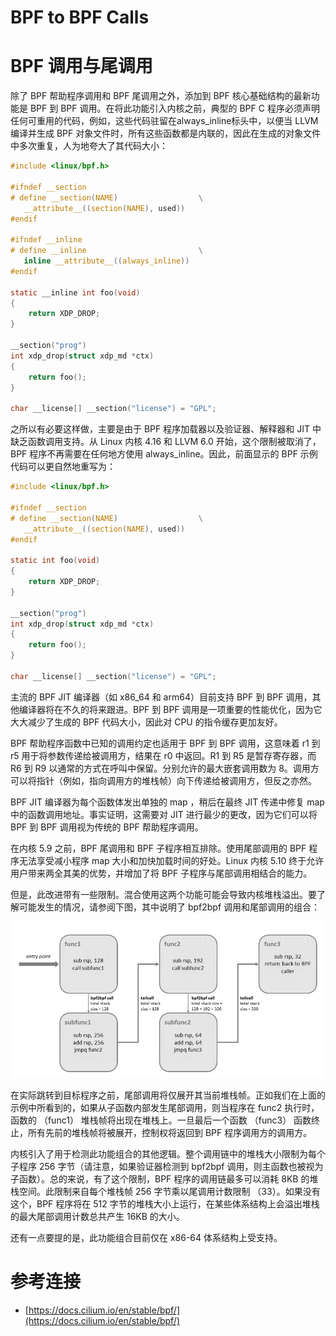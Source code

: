 BPF to BPF Calls
=================


# BPF 调用与尾调用

除了 BPF 帮助程序调用和 BPF 尾调用之外，添加到 BPF 核心基础结构的最新功能是 BPF 到 BPF 调用。在将此功能引入内核之前，典型的 BPF C 程序必须声明任何可重用的代码，例如，这些代码驻留在always_inline标头中，以便当 LLVM 编译并生成 BPF 对象文件时，所有这些函数都是内联的，因此在生成的对象文件中多次重复，人为地夸大了其代码大小：

```c
#include <linux/bpf.h>

#ifndef __section
# define __section(NAME)                  \
   __attribute__((section(NAME), used))
#endif

#ifndef __inline
# define __inline                         \
   inline __attribute__((always_inline))
#endif

static __inline int foo(void)
{
    return XDP_DROP;
}

__section("prog")
int xdp_drop(struct xdp_md *ctx)
{
    return foo();
}

char __license[] __section("license") = "GPL";
```

之所以有必要这样做，主要是由于 BPF 程序加载器以及验证器、解释器和 JIT 中缺乏函数调用支持。从 Linux 内核 4.16 和 LLVM 6.0 开始，这个限制被取消了，BPF 程序不再需要在任何地方使用 always_inline。因此，前面显示的 BPF 示例代码可以更自然地重写为：

```c
#include <linux/bpf.h>

#ifndef __section
# define __section(NAME)                  \
   __attribute__((section(NAME), used))
#endif

static int foo(void)
{
    return XDP_DROP;
}

__section("prog")
int xdp_drop(struct xdp_md *ctx)
{
    return foo();
}

char __license[] __section("license") = "GPL";
```

主流的 BPF JIT 编译器（如 x86_64 和 arm64）目前支持 BPF 到 BPF 调用，其他编译器将在不久的将来跟进。BPF 到 BPF 调用是一项重要的性能优化，因为它大大减少了生成的 BPF 代码大小，因此对 CPU 的指令缓存更加友好。

BPF 帮助程序函数中已知的调用约定也适用于 BPF 到 BPF 调用，这意味着 r1 到 r5 用于将参数传递给被调用方，结果在 r0 中返回。R1 到 R5 是暂存寄存器，而 R6 到 R9 以通常的方式在呼叫中保留。分别允许的最大嵌套调用数为 8。调用方可以将指针（例如，指向调用方的堆栈帧）向下传递给被调用方，但反之亦然。

BPF JIT 编译器为每个函数体发出单独的 map ，稍后在最终 JIT 传递中修复 map 中的函数调用地址。事实证明，这需要对 JIT 进行最少的更改，因为它们可以将 BPF 到 BPF 调用视为传统的 BPF 帮助程序调用。

在内核 5.9 之前，BPF 尾调用和 BPF 子程序相互排除。使用尾部调用的 BPF 程序无法享受减小程序 map 大小和加快加载时间的好处。Linux 内核 5.10 终于允许用户带来两全其美的优势，并增加了将 BPF 子程序与尾部调用相结合的能力。

但是，此改进带有一些限制。混合使用这两个功能可能会导致内核堆栈溢出。要了解可能发生的情况，请参阅下图，其中说明了 bpf2bpf 调用和尾部调用的组合：

![bpf_tailcall_subprograms.png](images/bpf_tailcall_subprograms.png)


在实际跳转到目标程序之前，尾部调用将仅展开其当前堆栈帧。正如我们在上面的示例中所看到的，如果从子函数内部发生尾部调用，则当程序在 func2 执行时，函数的 （func1） 堆栈帧将出现在堆栈上。一旦最后一个函数 （func3） 函数终止，所有先前的堆栈帧将被展开，控制权将返回到 BPF 程序调用方的调用方。

内核引入了用于检测此功能组合的其他逻辑。整个调用链中的堆栈大小限制为每个子程序 256 字节（请注意，如果验证器检测到 bpf2bpf 调用，则主函数也被视为子函数）。总的来说，有了这个限制，BPF 程序的调用链最多可以消耗 8KB 的堆栈空间。此限制来自每个堆栈帧 256 字节乘以尾调用计数限制 （33）。如果没有这个，BPF 程序将在 512 字节的堆栈大小上运行，在某些体系结构上会溢出堆栈的最大尾部调用计数总共产生 16KB 的大小。

还有一点要提的是，此功能组合目前仅在 x86-64 体系结构上受支持。


# 参考连接

* [https://docs.cilium.io/en/stable/bpf/](https://docs.cilium.io/en/stable/bpf/)
